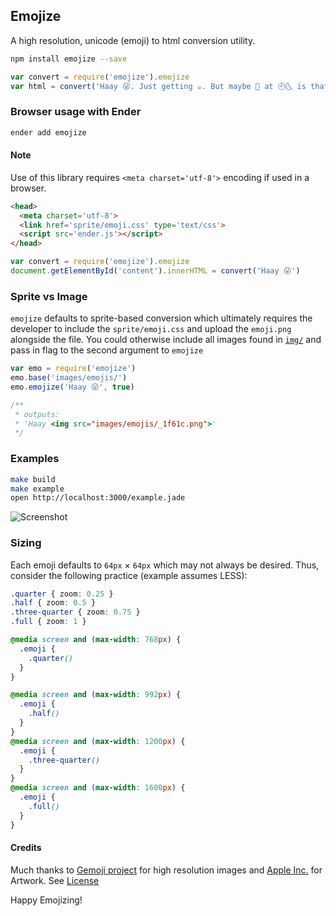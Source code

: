 ## Emojize
A high resolution, unicode (emoji) to html conversion utility.

``` sh
npm install emojize --save
```

``` js
var convert = require('emojize').emojize
var html = convert('Haay 😜. Just getting ☕. But maybe 🍻 at 🕘🌜 is that 🆒')
```

### Browser usage with Ender

``` sh
ender add emojize
```

#### Note
Use of this library requires `<meta charset='utf-8'>` encoding if used in a browser.

``` html
<head>
  <meta charset='utf-8'>
  <link href='sprite/emoji.css' type='text/css'>
  <script src='ender.js'></script>
</head>
```

``` js
var convert = require('emojize').emojize
document.getElementById('content').innerHTML = convert('Haay 😜')
```

### Sprite vs Image
`emojize` defaults to sprite-based conversion which ultimately requires the developer to include the `sprite/emoji.css` and upload the `emoji.png` alongside the file. You could otherwise include all images found in [`img/`](img/) and pass in flag to the second argument to `emojize`

``` js
var emo = require('emojize')
emo.base('images/emojis/')
emo.emojize('Haay 😜', true)

/**
 * outputs:
 * 'Haay <img src="images/emojis/_1f61c.png">'
 */
```

### Examples

``` sh
make build
make example
open http://localhost:3000/example.jade
```

![Screenshot](http://cl.ly/image/0L3I2y2v0A3D/Screen%20Shot%202014-05-03%20at%202.19.32%20PM.png)

### Sizing
Each emoji defaults to `64px` × `64px` which may not always be desired. Thus, consider the following practice (example assumes LESS):

``` css
.quarter { zoom: 0.25 }
.half { zoom: 0.5 }
.three-quarter { zoom: 0.75 }
.full { zoom: 1 }

@media screen and (max-width: 768px) {
  .emoji {
    .quarter()
  }
}

@media screen and (max-width: 992px) {
  .emoji {
    .half()
  }
}
@media screen and (max-width: 1200px) {
  .emoji {
    .three-quarter()
  }
}
@media screen and (max-width: 1600px) {
  .emoji {
    .full()
  }
}

```

#### Credits
Much thanks to [Gemoji project](https://github.com/github/gemoji) for high resolution images and [Apple Inc.](http://apple.com) for Artwork. See [License](https://github.com/github/gemoji/blob/master/LICENSE)

Happy Emojizing!
